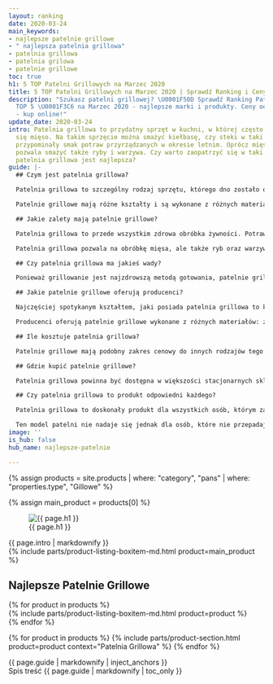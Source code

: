```yaml
---
layout: ranking
date: 2020-03-24
main_keywords:
- najlepsze patelnie grillowe
- " najlepsza patelnia grillowa"
- patelnia grillowa
- patelnia grilowa
- patelnie grillowe
toc: true
h1: 5 TOP Patelni Grillowych na Marzec 2020
title: 5 TOP Patelni Grillowych na Marzec 2020 | Sprawdź Ranking i Ceny
description: "Szukasz patelni grillowej? \U0001F50D Sprawdź Ranking Patelni Grillowych
  TOP 5 \U0001F3C6 na Marzec 2020 - najlepsze marki i produkty. Ceny od XXX złotych
  - kup online!"
update_date: 2020-03-24
intro: Patelnia grillowa to przydatny sprzęt w kuchni, w której często przygotowuje
  się mięso. Na takim sprzęcie można smażyć kiełbasę, czy steki w taki sposób, aby
  przypominały smak potraw przyrządzanych w okresie letnim. Oprócz mięsa naczynie
  pozwala smażyć także ryby i warzywa. Czy warto zaopatrzyć się w taki sprzęt? Jaka
  patelnia grillowa jest najlepsza?
guide: |-
  ## Czym jest patelnia grillowa?

  Patelnia grillowa to szczególny rodzaj sprzętu, którego dno zostało odpowiednio wyżłobione. Dzięki specjalnym rowkom potrawy mogą zostać przyrządzone podobnie jak na tradycyjnym grillu zasilanym węglem. Zdaniem wielu ekspertów grillowanie jest najzdrowszą metodą obróbki termicznej pożywienia. Dania przygotowane na grillu zawierają przede wszystkim mniej tłuszczu, który wytapia się podczas smażenia i spływa na dno wyżłobień. W ten sposób produkty nie wchłaniają oleju i są bardziej dietetyczne.

  Patelnie grillowe mają różne kształty i są wykonane z różnych materiałów. Dostępne są także odmienne powłoki. Sprzęt tego typu można zakupić również w wielu rozmiarach, dzięki czemu łatwo go dopasować do posiadanej kuchenki.

  ## Jakie zalety mają patelnie grillowe?

  Patelnia grillowa to przede wszystkim zdrowa obróbka żywności. Potrawy przygotowane na takiej patelni mają niewiele tłuszczu, który pozostaje na dnie karbowanej powierzchni. Jest to także o wiele korzystniejsze rozwiązanie niż tradycyjny grill. Mięso smażone na ruszcie znajdującym się nad płonącym węglem może wchłaniać niebezpieczne substancje. Taka sytuacja nie ma miejsca w przypadku patelni grillowych. Posiadanie takiego sprzętu sprawia, że można się cieszyć smakiem letnich potraw niezależnie od pory roku.

  Patelnia grillowa pozwala na obróbkę mięsa, ale także ryb oraz warzyw. Dzięki temu korzystanie z tej metody gotowania nie będzie sporadyczne, a może stać się codziennością.

  ## Czy patelnia grillowa ma jakieś wady?

  Ponieważ grillowanie jest najzdrowszą metodą gotowania, patelnie grillowe bardzo często określone są jako **najlepsze patelnie** na rynku. Jedzenie przygotowane tą metodą może jednak nie przypaść każdemu do gustu. Przy zakupie patelni należy zwrócić szczególną uwagę na materiał, z którego jest zrobiona oraz na jego właściwości. Teflonowe patelnie grillowe są co prawda tańsze od innych modeli, jednak należy uważać, aby ich nie porysować.

  ## Jakie patelnie grillowe oferują producenci?

  Najczęściej spotykanym kształtem, jaki posiada patelnia grillowa to kwadrat. Istnieją jednak również patelnie okrągłe i owalne. Kwadratowe i prostokątne naczynia posiadają największą powierzchnię smażenia, natomiast owalne są polecane do smażenia ryb.

  Producenci oferują patelnie grillowe wykonane z różnych materiałów: ze stali, żeliwa i aluminium. Te ostatnie posiadają specjalne powłoki wykonane z teflonu, granitu lub ceramiki. Ich zaletą jest krótki czas nagrzewania. Takie patelnie są polecane dla osób, które grillują jedzenie tylko sporadycznie. Stalowe i żeliwne patelnie grillowe rozgrzewają się dłużej, jednak są one także znacznie trwalsze. Niezależnie od rodzaju, patelnie tego typu nabierają właściwości w miarę użytkowania.

  ## Ile kosztuje patelnia grillowa?

  Patelnie grillowe mają podobny zakres cenowy do innych rodzajów tego typu wyposażenia kuchennego. Najtańsze modele są dostępne za kilkadziesiąt złotych. Najczęściej takie produkty nie wytrzymują jednak dłużej niż kilka lat. Patelnia grillowa wysokiej jakości kosztuje od stu złotych w górę. Warto rozważyć dopłacenie do lepszej patelni, która będzie służyła trwałością przez długi czas. Nie jest to jednak jedyny parametr, którym należy się kierować. Przed wyborem trzeba oszacować stosunek ceny do jakości. To pozwoli na wybór **najlepszych patelni**.

  ## Gdzie kupić patelnie grillowe?

  Patelnia grillowa powinna być dostępna w większości stacjonarnych sklepów z wyposażeniem domu. Produkty tego typu można często spotkać w popularnych sieciach supermarketów i dyskontów. Patelnie grillowe są oferowane również przez sklepy internetowe zajmujące się sprzedażą garnków i wyposażenia kuchni. W przypadku poszukiwania konkretnego modelu warto przejrzeć aukcje internetowe, gdzie zdarzają się okazyjne ceny.

  ## Czy patelnia grillowa to produkt odpowiedni każdego?

  Patelnia grillowa to doskonały produkt dla wszystkich osób, którym zależy na zdrowym odżywianiu. Metoda grillowania jest polecana dla osób na diecie, w której spożycie tłuszczów powinno być niskie. Dzięki temu, że tłuszcz pozostaje na dnie, potrawy są mniej kaloryczne, a tym samym zdrowsze. Patelnia grillowa zostanie doceniona przez każdego, kto lubi smak dań z grilla. Sprzęt ten pozwala na przyrządzanie potraw tego typu niezależnie od pory roku. Jest to także zdrowsze niż tradycyjne grillowanie.

  Ten model patelni nie nadaje się jednak dla osób, które nie przepadają za grillowaną żywnością. W takim przypadku lepiej rozważyć zakup innej patelni. Dobrym pomysłem może być tu zakup zwykłej patelni z powłoką nieprzywierającą, która pozwala na użycie niewielkiej ilości tłuszczu. W ten sposób potrawy będą niemal tak samo zdrowe, jak te z patelni grillowej.
image: ''
is_hub: false
hub_name: najlepsze-patelnie

---
```

{% assign products = site.products | where: "category", "pans" | where: "properties.type", "Gillowe" %}

{% assign main_product = products[0] %}

<div class="beam b-size-5  review-section">
    <div class="beam-item b-size-3 review-text">
        <figure>
            <img src="{{ page.image }}" alt="{{ page.h1 }}">
            <figcaption>{{ page.h1 }}</figcaption>
        </figure>
        {{ page.intro | markdownify }}
    </div>
    <div class="beam-item b-size-2 beam-rail  review-sidebar">
        <div class="beam-rail-item r-height-100">
            <div class="sticky-element">
              {% include parts/product-listing-boxitem-md.html product=main_product %}
            </div>
        </div>
    </div>
</div>


<div class="beam b-size-5  review-section">
    <div class="beam-item b-size-5  review-text">
        <h2>Najlepsze Patelnie Grillowe</h2>
        <div class="flex-wrapper  nowrap">
            <div class="flex-container">
              {% for product in products %}
                <div class="flex-item" >
                  {% include parts/product-listing-boxitem-md.html product=product %}
                </div>
              {% endfor %}
            </div>
        </div>
    </div>
</div>

{% for product in products %}
  {% include parts/product-section.html product=product context="Patelnia Grillowa" %}
{% endfor %}


<div class="beam b-size-5  review-section">
  <div class="beam-item b-size-3 review-text">
    {{ page.guide | markdownify | inject_anchors }}
  </div>


  <div class="beam-item b-size-2 beam-rail  review-sidebar">
      <div class="beam-rail-item r-height-100">
          <div class="sticky-element">
            <nav class="table-of-content">
                <span class="title">Spis treść</span>
                {{ page.guide | markdownify | toc_only }}
            </nav>
          </div>
      </div>
  </div>
</div>